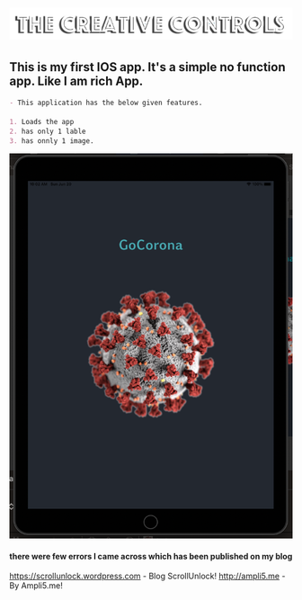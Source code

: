 # <h1><a href="https://scrollunlock.wordpress.com/"><img src="https://github.com/trickyj/Blog_app_in_Django/blob/master/src/assets/logo.png"></a></h1>	

## This is my first IOS app. It's a simple no function app. Like I am rich App. 

```markdown
- This application has the below given features.

1. Loads the app
2. has only 1 lable
3. has onnly 1 image.
```

![app screenshot](/Screenshots/screenshot1.png)


#### there were few errors I came across which has been published on my blog



https://scrollunlock.wordpress.com - Blog ScrollUnlock!
http://ampli5.me - By Ampli5.me!
